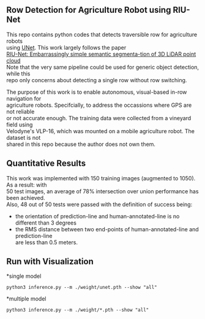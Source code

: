 ## Row Detection for Agriculture Robot using RIU-Net
This repo contains python codes that detects traversible row for agriculture robots  
using [UNet](https://arxiv.org/abs/1505.04597). This work largely follows the paper  
[RIU-Net: Embarrassingly simple semantic segmenta-tion of 3D LiDAR point cloud](https://arxiv.org/abs/1905.08748)  
Note that the very same pipeline could be used for generic object detection, while this  
repo only concerns about detecting a single row without row switching.

The purpose of this work is to enable autonomous, visual-based in-row navigation for  
agriculture robots. Specifcially, to address the occassions where GPS are not reliable  
 or not accurate enough. The training data were collected from a vineyard field using  
Velodyne's VLP-16, which was mounted on a mobile agriculture robot. The dataset is not  
shared in this repo because the author does not own them.

## Quantitative Results
This work was implemented with 150 training images (augmented to 1050). As a result: with   
50 test images, an average of 78% intersection over union performance has been achieved.  
Also, 48 out of 50 tests were passed with the definition of success being:   
* the orientation of prediction-line and human-annotated-line is no different than 3 degrees 
* the RMS distance between two end-points of human-annotated-line and prediction-line   
  are less than 0.5 meters.

## Run with Visualization
  
  *single model
  
    python3 inference.py --m ./weight/unet.pth --show "all"
    
  *multiple model
  
    python3 inference.py --m ./weight/*.pth --show "all"
